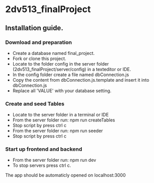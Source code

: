 # 2dv513_finalProject

## Installation guide. 

### Download and preparation 
* Create a database named final_project. 
* Fork or clone this project.
* Locate to the folder config in the server folder (2dv513_finalProject/server/config) in a texteditor or IDE.
* In the config folder create a file named dbConnection.js
* Copy the content from dbConnection.js.template and insert it into dbConnection.js
* Replace all 'VALUE' with your database setting.

### Create and seed Tables
* Locate to the server folder in a terminal or IDE
* From the server folder run:  npm run createTables
* Stop script by press ctrl c
* From the server folder run: npm run seeder
* Stop script by press ctrl c

### Start up frontend and backend
* From the server folder run: npm run dev
* To stop servers press ctrl c.

The app should be automaticly opened on localhost:3000
